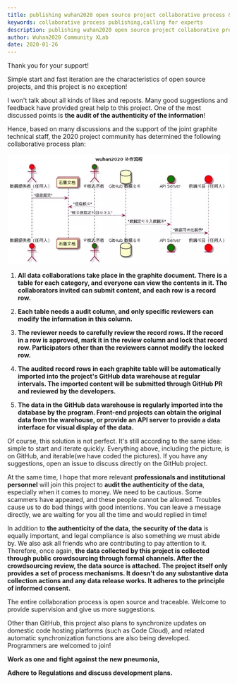 ```yaml
---
title: publishing wuhan2020 open source project collaborative process & calling for experts
keywords: collaborative process publishing,calling for experts
description: publishing wuhan2020 open source project collaborative process & calling for experts
author: Wuhan2020 Community XLab
date: 2020-01-26
---
```


Thank you for your support!

Simple start and fast iteration are the characteristics of open source projects, and this project is no exception!

I won't talk about all kinds of likes and reposts. Many good suggestions and feedback have provided great help to this project. One of the most discussed points is **the audit of the authenticity of the information**!

Hence, based on many discussions and the support of the joint graphite technical staff, the 2020 project community has determined the following collaborative process plan:

![img](/images/blog/media/collaborative-process-publishing-1.webp)



1. **All data collaborations take place in the graphite document. There is a table for each category, and everyone can view the contents in it. The collaborators invited can submit content, and each row is a record row.**

2. **Each table needs a audit column, and only specific reviewers can modify the information in this column.**

3. **The reviewer needs to carefully review the record rows. If the record in a row is approved, mark it in the review column and lock that record row. Participators other than the reviewers cannot modify the locked row.**

4. **The audited record rows in each graphite table will be automatically imported into the project's GitHub data warehouse at regular intervals. The imported content will be submitted through GitHub PR and reviewed by the developers.**

5. **The data in the GitHub data warehouse is regularly imported into the database by the program. Front-end projects can obtain the original data from the warehouse, or provide an API server to provide a data interface for visual display of the data.**

Of course, this solution is not perfect. It's still according to the same idea: simple to start and iterate quickly. Everything above, including the picture, is on GitHub, and iterable(we have coded the pictures). If you have any suggestions, open an issue to discuss directly on the GitHub project.

At the same time, I hope that more relevant **professionals and institutional personnel** will join this project to **audit the authenticity of the data**, especially when it comes to money. We need to be cautious. Some scammers have appeared, and these people cannot be allowed. Troubles cause us to do bad things with good intentions. You can leave a message directly, we are waiting for you all the time and would replied in time!

In addition to **the authenticity of the data**, **the security of the data** is equally important, and legal compliance is also something we must abide by. We also ask all friends who are contributing to pay attention to it. Therefore, once again, **the data collected by this project is collected through public crowdsourcing through formal channels. After the crowdsourcing review, the data source is attached. The project itself only provides a set of process mechanisms. It doesn't do any substantive data collection actions and any data release works.  It adheres to the principle of informed consent.**

The entire collaboration process is open source and traceable. Welcome to provide supervision and give us more suggestions.

Other than GitHub, this project also plans to synchronize updates on domestic code hosting platforms (such as Code Cloud), and related automatic synchronization functions are also being developed. Programmers are welcomed to join!

**Work as one and fight against the new pneumonia,**

**Adhere to Regulations and discuss development plans.**
